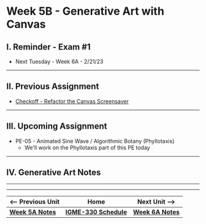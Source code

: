 # Week 5B - Generative Art with Canvas

## I. Reminder - Exam #1
- Next Tuesday - Week 6A - 2/21/23

<hr>

## II. Previous Assignment
- [Checkoff - Refactor the Canvas Screensaver](../checkoffs/refactor-screensaver.md)

<hr>

## III. Upcoming Assignment
- PE-05 - Animated Sine Wave / Algorithmic Botany (Phyllotaxis)
  - We'll work on the Phyllotaxis part of this PE today

<hr>

## IV. Generative Art Notes


<hr><hr>


| <-- Previous Unit | Home | Next Unit -->
| --- | --- | --- 
| [**Week 5A Notes**](05A.md)  |  [**IGME-330 Schedule**](../schedule.md) | [**Week 6A Notes**](06A.md)
